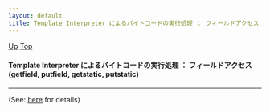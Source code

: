 ```yaml
---
layout: default
title: Template Interpreter によるバイトコードの実行処理 ： フィールドアクセス (getfield, putfield, getstatic, putstatic)
---
```

[Up](noaqS079AL.html) [Top](../index.html)

#### Template Interpreter によるバイトコードの実行処理 ： フィールドアクセス (getfield, putfield, getstatic, putstatic)

--- 
(See: [here](nomIIS45Yh.html) for details)






